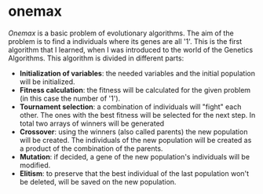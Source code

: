 # onemax
*Onemax* is a basic problem of evolutionary algorithms. The aim of the problem is
to find a individuals where its genes are all '1'. This is the first algorithm
that I learned, when I was introduced to the world of the Genetics Algorithms.
This algorithm is divided in different parts:
* **Initialization of variables**: the needed variables and the initial population will be initialized.
* **Fitness calculation**: the fitness will be calculated for the given problem (in this case the number of '1').
* **Tournament selection**: a combination of individuals will "fight" each other. The ones with the best fitness will be selected for the next step. In total two arrays of winners will be generated
* **Crossover**: using the winners (also called parents) the new population will be created. The individuals of the new population will be created as a product of the combination of the parents.
* **Mutation**: if decided, a gene of the new population's individuals will be modified.
* **Elitism**: to preserve that the best individual of the last population won't be deleted, will be saved on the new population.
